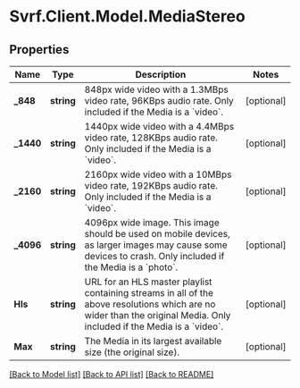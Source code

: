 # Svrf.Client.Model.MediaStereo
## Properties

Name | Type | Description | Notes
------------ | ------------- | ------------- | -------------
**_848** | **string** | 848px wide video with a 1.3MBps video rate, 96KBps audio rate. Only included if the Media is a &#x60;video&#x60;. | [optional] 
**_1440** | **string** | 1440px wide video with a 4.4MBps video rate, 128KBps audio rate. Only included if the Media is a &#x60;video&#x60;. | [optional] 
**_2160** | **string** | 2160px wide video with a 10MBps video rate, 192KBps audio rate. Only included if the Media is a &#x60;video&#x60;. | [optional] 
**_4096** | **string** | 4096px wide image. This image should be used on mobile devices, as larger images may cause some devices to crash. Only included if the Media is a &#x60;photo&#x60;. | [optional] 
**Hls** | **string** | URL for an HLS master playlist containing streams in all of the above resolutions which are no wider than the original Media. Only included if the Media is a &#x60;video&#x60;. | [optional] 
**Max** | **string** | The Media in its largest available size (the original size). | [optional] 

[[Back to Model list]](../README.md#documentation-for-models) [[Back to API list]](../README.md#documentation-for-api-endpoints) [[Back to README]](../README.md)

